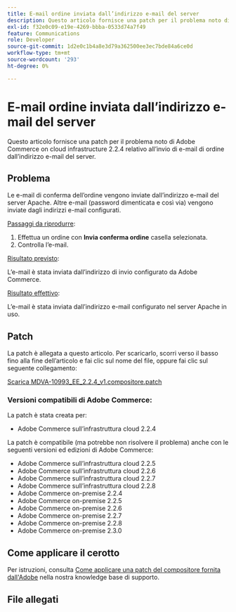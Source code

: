 ```yaml
---
title: E-mail ordine inviata dall’indirizzo e-mail del server
description: Questo articolo fornisce una patch per il problema noto di Adobe Commerce on cloud infrastructure 2.2.4 relativo all’invio di e-mail di ordine dall’indirizzo e-mail del server.
exl-id: f32e0c09-e19e-4269-bbba-0533d74a7f49
feature: Communications
role: Developer
source-git-commit: 1d2e0c1b4a8e3d79a362500ee3ec7bde84a6ce0d
workflow-type: tm+mt
source-wordcount: '293'
ht-degree: 0%

---
```


# E-mail ordine inviata dall’indirizzo e-mail del server

Questo articolo fornisce una patch per il problema noto di Adobe Commerce on cloud infrastructure 2.2.4 relativo all’invio di e-mail di ordine dall’indirizzo e-mail del server.

## Problema

Le e-mail di conferma dell’ordine vengono inviate dall’indirizzo e-mail del server Apache. Altre e-mail (password dimenticata e così via) vengono inviate dagli indirizzi e-mail configurati.

<u>Passaggi da riprodurre</u>:

1. Effettua un ordine con **Invia conferma ordine** casella selezionata.
1. Controlla l’e-mail.

<u>Risultato previsto</u>:

L’e-mail è stata inviata dall’indirizzo di invio configurato da Adobe Commerce.

<u>Risultato effettivo</u>:

L’e-mail è stata inviata dall’indirizzo e-mail configurato nel server Apache in uso.

## Patch

La patch è allegata a questo articolo. Per scaricarlo, scorri verso il basso fino alla fine dell’articolo e fai clic sul nome del file, oppure fai clic sul seguente collegamento:

[Scarica MDVA-10993\_EE\_2.2.4\_v1.compositore.patch](assets/MDVA-10993_EE_2.2.4_v1.composer.patch.zip)

### Versioni compatibili di Adobe Commerce:

La patch è stata creata per:

* Adobe Commerce sull’infrastruttura cloud 2.2.4

La patch è compatibile (ma potrebbe non risolvere il problema) anche con le seguenti versioni ed edizioni di Adobe Commerce:

* Adobe Commerce sull’infrastruttura cloud 2.2.5
* Adobe Commerce sull’infrastruttura cloud 2.2.6
* Adobe Commerce sull’infrastruttura cloud 2.2.7
* Adobe Commerce sull’infrastruttura cloud 2.2.8
* Adobe Commerce on-premise 2.2.4
* Adobe Commerce on-premise 2.2.5
* Adobe Commerce on-premise 2.2.6
* Adobe Commerce on-premise 2.2.7
* Adobe Commerce on-premise 2.2.8
* Adobe Commerce on-premise 2.3.0

## Come applicare il cerotto

Per istruzioni, consulta [Come applicare una patch del compositore fornita dall&#39;Adobe](/help/how-to/general/how-to-apply-a-composer-patch-provided-by-magento.md) nella nostra knowledge base di supporto.

## File allegati
